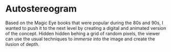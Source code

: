 # Autostereogram

Based on the Magic Eye books that were popular during the 80s and 90s, I wanted to push it to the next level by creating a digital and animated version of the concept. Hidden hidden behing a grid of random pixels, the viewer can use the usual techniques to _immerse_ into the image and create the ilusion of depth.
